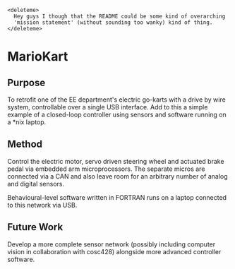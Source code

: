     <deleteme>
      Hey guys I though that the README could be some kind of overarching
      'mission statement' (without sounding too wanky) kind of thing.
    </deleteme>

MarioKart
=========

Purpose
-------

To retrofit one of the EE department's electric go-karts with a drive by wire
system, controllable over a single USB interface. Add to this a simple example
of a closed-loop controller using sensors and software running on a \*nix
laptop.

Method
------

Control the electric motor, servo driven steering wheel and actuated brake
pedal via embedded arm microprocessors. The separate micros are connected via a
CAN and also leave room for an arbitrary number of analog and digital sensors.

Behavioural-level software written in FORTRAN runs on a laptop connected to
this network via USB.

Future Work
-----------

Develop a more complete sensor network (possibly including computer vision in
collaboration with cosc428) alongside more advanced controller software.
